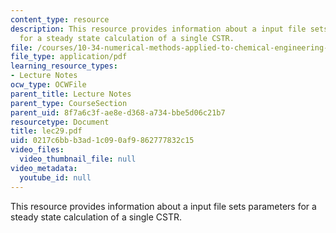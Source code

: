 ```yaml
---
content_type: resource
description: This resource provides information about a input file sets parameters
  for a steady state calculation of a single CSTR.
file: /courses/10-34-numerical-methods-applied-to-chemical-engineering-fall-2005/0217c6bbb3ad1c090af9862777832c15_lec29.pdf
file_type: application/pdf
learning_resource_types:
- Lecture Notes
ocw_type: OCWFile
parent_title: Lecture Notes
parent_type: CourseSection
parent_uid: 8f7a6c3f-ae8e-d368-a734-bbe5d06c21b7
resourcetype: Document
title: lec29.pdf
uid: 0217c6bb-b3ad-1c09-0af9-862777832c15
video_files:
  video_thumbnail_file: null
video_metadata:
  youtube_id: null
---
```

This resource provides information about a input file sets parameters for a steady state calculation of a single CSTR.

